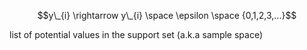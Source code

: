 ---
---

$$y\_{i} \rightarrow y\_{i} \space \epsilon \space {0,1,2,3,...}$$

list of potential values in the support set (a.k.a sample space)
